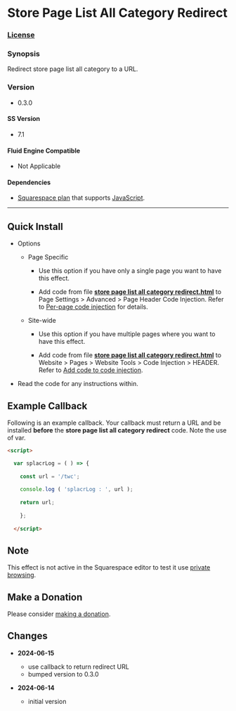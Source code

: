 # Store Page List All Category Redirect

### [License][1]

### Synopsis

Redirect store page list all category to a URL.

### Version

 * 0.3.0

#### SS Version

  * 7.1

#### Fluid Engine Compatible

  * Not Applicable

#### Dependencies

  * [Squarespace plan][2] that supports [JavaScript][3].

---

## Quick Install

* Options

  * Page Specific
  
    * Use this option if you have only a single page you want to have this
      effect.
      
    * Add code from file **[store page list all category redirect.html][4]** to
      Page Settings > Advanced > Page Header Code Injection. Refer to [Per-page
      code injection][5] for details.
      
  * Site-wide
  
    * Use this option if you have multiple pages where you want to have this
      effect.
      
    * Add code from file **[store page list all category redirect.html][4]** to
      Website > Pages > Website Tools > Code Injection > HEADER. Refer to [Add
      code to code injection][6].
      
* Read the code for any instructions within.

## Example Callback

Following is an example callback. Your callback must return a URL and be
installed **before** the **store page list all category redirect** code. Note
the use of var.

```html
<script>

  var splacrLog = ( ) => {
  
    const url = '/twc';
    
    console.log ( 'splacrLog : ', url );
    
    return url;
    
    };
    
  </script>
```

## Note

This effect is not active in the Squarespace editor to test it use [private
browsing][7].

## Make a Donation

Please consider [making a donation][8].

## Changes

* **2024-06-15**

  * use callback to return redirect URL
  * bumped version to 0.3.0
  
* **2024-06-14**

  * initial version

[1]: https://github.com/tomsWebConsulting/twcsl/blob/main/LICENSE.txt#L1
[2]: https://www.squarespace.com/pricing
[3]: https://en.wikipedia.org/wiki/JavaScript
[4]: store%20page%20list%20all%20category%20redirect.html#L1
[5]: https://support.squarespace.com/hc/en-us/articles/205815908-Using-code-injection#toc-per-page-code-injection
[6]: https://support.squarespace.com/hc/en-us/articles/205815908-Using-code-injection#toc-add-code-to-code-injection
[7]: https://support.squarespace.com/hc/en-us/articles/207099587-Using-private-browsing-or-incognito-mode
[8]: https://github.com/tomsWebConsulting/twcsl#make-a-donation
